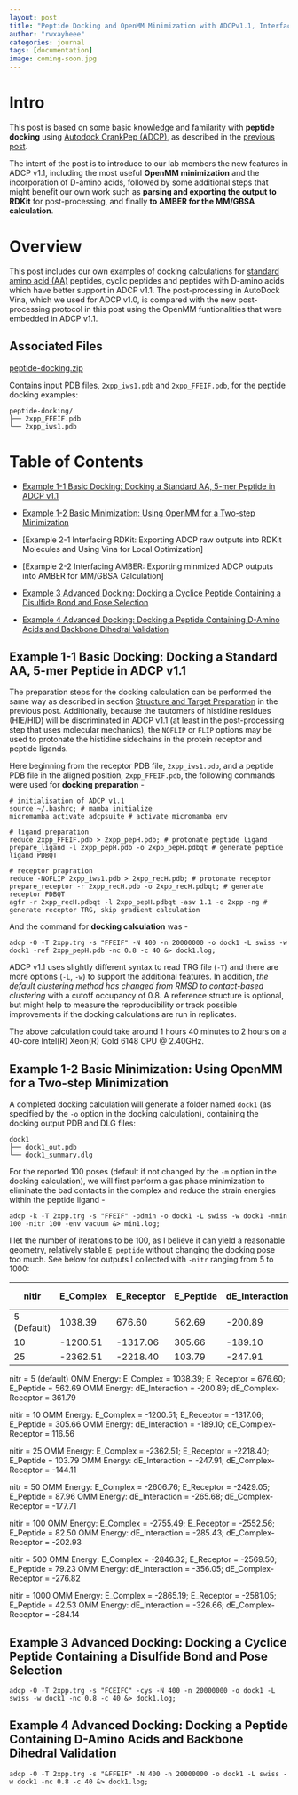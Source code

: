 ```yaml
---
layout: post
title: "Peptide Docking and OpenMM Minimization with ADCPv1.1, Interfacing RDKit, and MM/GBSA Calculation in Amber"
author: "rwxayheee"
categories: journal
tags: [documentation]
image: coming-soon.jpg
---
```


# Intro

This post is based on some basic knowledge and familarity with **peptide docking** using [Autodock CrankPep (ADCP)](https://ccsb.scripps.edu/adcp), as described in the [previous post](https://rwxayheee.github.io/Peptide-Docking-with-ADCP). 

The intent of the post is to introduce to our lab members the new features in ADCP v1.1, including the most useful **OpenMM minimization** and the incorporation of D-amino acids, followed by some additional steps that might benefit our own work such as **parsing and exporting the output to RDKit** for post-processing, and finally **to AMBER for the MM/GBSA calculation**. 

# Overview

This post includes our own examples of docking calculations for [standard amino acid (AA)](https://en.wikipedia.org/wiki/Proteinogenic_amino_acid) peptides, cyclic peptides and peptides with D-amino acids which have better support in ADCP v1.1. The post-processing in AutoDock Vina, which we used for ADCP v1.0, is compared with the new post-processing protocol in this post using the OpenMM funtionalities that were embedded in ADCP v1.1. 

## Associated Files

<a href="{{ site.url }}/files/peptide-docking.zip" download>peptide-docking.zip</a>

Contains input PDB files, `2xpp_iws1.pdb` and `2xpp_FFEIF.pdb`, for the peptide docking examples:  

```
peptide-docking/
├── 2xpp_FFEIF.pdb
└── 2xpp_iws1.pdb
```

# Table of Contents

* [Example 1-1 Basic Docking: Docking a Standard AA, 5-mer Peptide in ADCP v1.1](#example-1-1-basic-docking-docking-a-standard-aa-5-mer-peptide-in-adcp-v11)
* [Example 1-2 Basic Minimization: Using OpenMM for a Two-step Minimization](#example-1-2-basic-minimization-using-openmm-for-a-two-step-minimization)

* [Example 2-1 Interfacing RDKit: Exporting ADCP raw outputs into RDKit Molecules and Using Vina for Local Optimization]
* [Example 2-2 Interfacing AMBER: Exporting minmized ADCP outputs into AMBER for MM/GBSA Calculation]

* [Example 3 Advanced Docking: Docking a Cyclice Peptide Containing a Disulfide Bond and Pose Selection](#example-3-advanced-docking-docking-a-cyclice-peptide-containing-a-disulfide-bond-and-pose-selection)

* [Example 4 Advanced Docking: Docking a Peptide Containing D-Amino Acids and Backbone Dihedral Validation](#example-4-advanced-docking-docking-a-peptide-containing-d-amino-acids-and-backbone-dihedral-validation)

## Example 1-1 Basic Docking: Docking a Standard AA, 5-mer Peptide in ADCP v1.1

The preparation steps for the docking calculation can be performed the same way as described in section [Structure and Target Preparation](https://rwxayheee.github.io/Peptide-Docking-with-ADCP#structure-and-target-preparation) in the previous post. Additionally, because the tautomers of histidine residues (HIE/HID) will be discriminated in ADCP v1.1 (at least in the post-processing step that uses molecular mechanics), the `NOFLIP` or `FLIP` options may be used to protonate the histidine sidechains in the protein receptor and peptide ligands. 

Here beginning from the receptor PDB file, `2xpp_iws1.pdb`, and a peptide PDB file in the aligned position, `2xpp_FFEIF.pdb`, the following commands were used for **docking preparation** - 

```shell
# initialisation of ADCP v1.1
source ~/.bashrc; # mamba initialize
micromamba activate adcpsuite # activate micromamba env

# ligand preparation
reduce 2xpp_FFEIF.pdb > 2xpp_pepH.pdb; # protonate peptide ligand
prepare_ligand -l 2xpp_pepH.pdb -o 2xpp_pepH.pdbqt # generate peptide ligand PDBQT

# receptor prapration
reduce -NOFLIP 2xpp_iws1.pdb > 2xpp_recH.pdb; # protonate receptor
prepare_receptor -r 2xpp_recH.pdb -o 2xpp_recH.pdbqt; # generate receptor PDBQT
agfr -r 2xpp_recH.pdbqt -l 2xpp_pepH.pdbqt -asv 1.1 -o 2xpp -ng # generate receptor TRG, skip gradient calculation
```

And the command for **docking calculation** was - 

```shell
adcp -O -T 2xpp.trg -s "FFEIF" -N 400 -n 20000000 -o dock1 -L swiss -w dock1 -ref 2xpp_pepH.pdb -nc 0.8 -c 40 &> dock1.log;
```

ADCP v1.1 uses slightly different syntax to read TRG file (`-T`) and there are more options (`-L`, `-w`) to support the additional features. In addition, *the default clustering method has changed from RMSD to contact-based clustering* with a cutoff occupancy of 0.8. A reference structure is optional, but might help to measure the reproducibility or track possible improvements if the docking calculations are run in replicates. 

The above calculation could take around 1 hours 40 minutes to 2 hours on a 40-core Intel(R) Xeon(R) Gold 6148 CPU @ 2.40GHz. 

## Example 1-2 Basic Minimization: Using OpenMM for a Two-step Minimization

A completed docking calculation will generate a folder named `dock1` (as specified by the `-o` option in the docking calculation), containing the docking output PDB and DLG files: 

```
dock1
├── dock1_out.pdb
└── dock1_summary.dlg
```

For the reported 100 poses (default if not changed by the `-m` option in the docking calculation), we will first perform a gas phase minimization to eliminate the bad contacts in the complex and reduce the strain energies within the peptide ligand - 

```shell
adcp -k -T 2xpp.trg -s "FFEIF" -pdmin -o dock1 -L swiss -w dock1 -nmin 100 -nitr 100 -env vacuum &> min1.log;
```

I let the number of iterations to be 100, as I believe it can yield a reasonable geometry, relatively stable `E_peptide` without changing the docking pose too much. See below for outputs I collected with `-nitr` ranging from 5 to 1000: 

| nitir | E_Complex | E_Receptor | E_Peptide | dE_Interaction | dE_Complex-Receptor |
| --- | --- | --- | --- | --- | --- |
| 5 (Default) | 1038.39 | 676.60 | 562.69 | -200.89 | 361.79 |
| 10 | -1200.51 | -1317.06 | 305.66 | -189.10 | 116.56 |
| 25 | -2362.51 | -2218.40 | 103.79 | -247.91 | -144.11 |

nitr = 5 (default)
OMM Energy: E_Complex =   1038.39; E_Receptor =    676.60; E_Peptide  =    562.69
OMM Energy: dE_Interaction =   -200.89; dE_Complex-Receptor =    361.79

nitir = 10
OMM Energy: E_Complex =  -1200.51; E_Receptor =  -1317.06; E_Peptide  =    305.66
OMM Energy: dE_Interaction =   -189.10; dE_Complex-Receptor =    116.56

nitir = 25
OMM Energy: E_Complex =  -2362.51; E_Receptor =  -2218.40; E_Peptide  =    103.79
OMM Energy: dE_Interaction =   -247.91; dE_Complex-Receptor =   -144.11

nitr = 50
OMM Energy: E_Complex =  -2606.76; E_Receptor =  -2429.05; E_Peptide  =     87.96
OMM Energy: dE_Interaction =   -265.68; dE_Complex-Receptor =   -177.71

nitir = 100
OMM Energy: E_Complex =  -2755.49; E_Receptor =  -2552.56; E_Peptide  =     82.50
OMM Energy: dE_Interaction =   -285.43; dE_Complex-Receptor =   -202.93

nitir = 500
OMM Energy: E_Complex =  -2846.32; E_Receptor =  -2569.50; E_Peptide  =     79.23
OMM Energy: dE_Interaction =   -356.05; dE_Complex-Receptor =   -276.82

nitir = 1000
OMM Energy: E_Complex =  -2865.19; E_Receptor =  -2581.05; E_Peptide  =     42.53
OMM Energy: dE_Interaction =   -326.66; dE_Complex-Receptor =   -284.14

## Example 3 Advanced Docking: Docking a Cyclice Peptide Containing a Disulfide Bond and Pose Selection

```shell
adcp -O -T 2xpp.trg -s "FCEIFC" -cys -N 400 -n 20000000 -o dock1 -L swiss -w dock1 -nc 0.8 -c 40 &> dock1.log;
```

## Example 4 Advanced Docking: Docking a Peptide Containing D-Amino Acids and Backbone Dihedral Validation

```shell
adcp -O -T 2xpp.trg -s "&FFEIF" -N 400 -n 20000000 -o dock1 -L swiss -w dock1 -nc 0.8 -c 40 &> dock1.log;
```